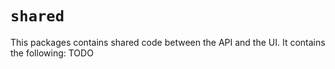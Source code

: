 # `shared`

 This packages contains shared code between the API and the UI. It contains the following: TODO